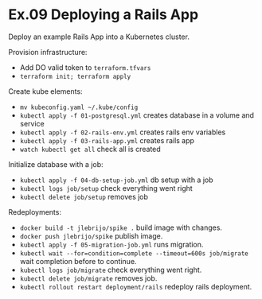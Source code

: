 # Ex.09 Deploying a Rails App

Deploy an example Rails App into a Kubernetes cluster.

Provision infrastructure:
* Add DO valid token to `terraform.tfvars`
* `terraform init; terraform apply`

Create kube elements:
* `mv kubeconfig.yaml ~/.kube/config`
* `kubectl apply -f 01-postgresql.yml` creates database in a volume and service
* `kubectl apply -f 02-rails-env.yml` creates rails env variables
* `kubectl apply -f 03-rails-app.yml` creates rails app
* `watch kubectl get all` check all is created

Initialize database with a job:
* `kubectl apply -f 04-db-setup-job.yml` db setup with a job
* `kubectl logs job/setup` check everything went right
* `kubectl delete job/setup` removes job

Redeployments:
* `docker build -t jlebrijo/spike .` build image with changes.
* `docker push jlebrijo/spike` publish image.
* `kubectl apply -f 05-migration-job.yml` runs migration.
* `kubectl wait --for=condition=complete --timeout=600s job/migrate` wait completion before to continue.
* `kubectl logs job/migrate` check everything went right.
* `kubectl delete job/migrate` removes job.
* `kubectl rollout restart deployment/rails` redeploy rails deployment.
